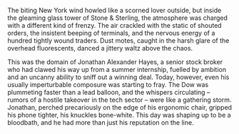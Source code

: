 The biting New York wind howled like a scorned lover outside, but inside the gleaming glass tower of Stone & Sterling, the atmosphere was charged with a different kind of frenzy. The air crackled with the static of shouted orders, the insistent beeping of terminals, and the nervous energy of a hundred tightly wound traders. Dust motes, caught in the harsh glare of the overhead fluorescents, danced a jittery waltz above the chaos.

This was the domain of Jonathan Alexander Hayes, a senior stock broker who had clawed his way up from a summer internship, fuelled by ambition and an uncanny ability to sniff out a winning deal. Today, however, even his usually imperturbable composure was starting to fray. The Dow was plummeting faster than a lead balloon, and the whispers circulating – rumors of a hostile takeover in the tech sector – were like a gathering storm. Jonathan, perched precariously on the edge of his ergonomic chair, gripped his phone tighter, his knuckles bone-white. This day was shaping up to be a bloodbath, and he had more than just his reputation on the line.
